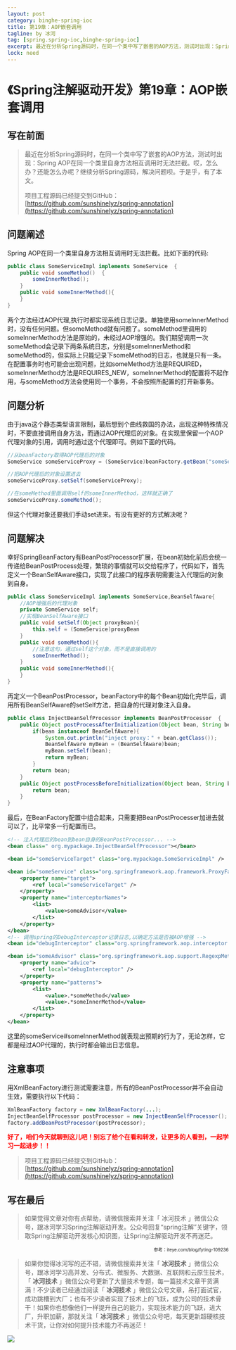 ```yaml
---
layout: post
category: binghe-spring-ioc
title: 第19章：AOP嵌套调用
tagline: by 冰河
tag: [spring.spring-ioc,binghe-spring-ioc]
excerpt: 最近在分析Spring源码时，在同一个类中写了嵌套的AOP方法，测试时出现：Spring AOP在同一个类里自身方法相互调用时无法拦截。哎，怎么办？还能怎么办呢？继续分析Spring源码，解决问题呗。于是乎，有了本文。
lock: need
---
```


# 《Spring注解驱动开发》第19章：AOP嵌套调用

## 写在前面

> 最近在分析Spring源码时，在同一个类中写了嵌套的AOP方法，测试时出现：Spring AOP在同一个类里自身方法相互调用时无法拦截。哎，怎么办？还能怎么办呢？继续分析Spring源码，解决问题呗。于是乎，有了本文。
>
> 项目工程源码已经提交到GitHub：[https://github.com/sunshinelyz/spring-annotation](https://github.com/sunshinelyz/spring-annotation)

## 问题阐述

Spring AOP在同一个类里自身方法相互调用时无法拦截。比如下面的代码:

```java
public class SomeServiceImpl implements SomeService  {  
    public void someMethod()  {  
        someInnerMethod();  
    }  
    public void someInnerMethod(){  
    }  
} 
```

两个方法经过AOP代理,执行时都实现系统日志记录。单独使用someInnerMethod时，没有任何问题。但someMethod就有问题了。someMethod里调用的someInnerMethod方法是原始的，未经过AOP增强的。我们期望调用一次someMethod会记录下两条系统日志，分别是someInnerMethod和someMethod的，但实际上只能记录下someMethod的日志，也就是只有一条。在配置事务时也可能会出现问题，比如someMethod方法是REQUIRED，someInnerMethod方法是REQUIRES_NEW，someInnerMethod的配置将不起作用，与someMethod方法会使用同一个事务，不会按照所配置的打开新事务。 

## 问题分析

由于java这个静态类型语言限制，最后想到个曲线救国的办法，出现这种特殊情况时，不要直接调用自身方法，而通过AOP代理后的对象。在实现里保留一个AOP代理对象的引用，调用时通过这个代理即可。例如下面的代码。

```java
//从beanFactory取得AOP代理后的对象  
SomeService someServiceProxy = (SomeService)beanFactory.getBean("someService");   

//把AOP代理后的对象设置进去  
someServiceProxy.setSelf(someServiceProxy);   

//在someMethod里面调用self的someInnerMethod，这样就正确了  
someServiceProxy.someMethod();  
```

但这个代理对象还要我们手动set进来。有没有更好的方式解决呢？

## 问题解决

幸好SpringBeanFactory有BeanPostProcessor扩展，在bean初始化前后会统一传递给BeanPostProcess处理，繁琐的事情就可以交给程序了，代码如下，首先定义一个BeanSelfAware接口，实现了此接口的程序表明需要注入代理后的对象到自身。

```java
public class SomeServiceImpl implements SomeService,BeanSelfAware{  
	//AOP增强后的代理对象  
    private SomeService self;
    //实现BeanSelfAware接口  
    public void setSelf(Object proxyBean){  
        this.self = (SomeService)proxyBean  
    }  
    public void someMethod(){  
        //注意这句，通过self这个对象，而不是直接调用的  
        someInnerMethod();
    }  
    public void someInnerMethod(){  
    }  
}  
```

再定义一个BeanPostProcessor，beanFactory中的每个Bean初始化完毕后，调用所有BeanSelfAware的setSelf方法，把自身的代理对象注入自身。

```java
public class InjectBeanSelfProcessor implements BeanPostProcessor  {     
    public Object postProcessAfterInitialization(Object bean, String beanName) throws BeansException{ 
        if(bean instanceof BeanSelfAware){  
            System.out.println("inject proxy：" + bean.getClass());  
            BeanSelfAware myBean = (BeanSelfAware)bean;  
            myBean.setSelf(bean);  
            return myBean;  
        }  
        return bean;  
    }  
    public Object postProcessBeforeInitialization(Object bean, String beanName) throws BeansException{  
        return bean;  
    }  
}
```

最后，在BeanFactory配置中组合起来，只需要把BeanPostProcesser加进去就可以了，比平常多一行配置而已。

```xml
<!-- 注入代理后的bean到bean自身的BeanPostProcessor... -->  
<bean class=" org.mypackage.InjectBeanSelfProcessor"></bean>  

<bean id="someServiceTarget" class="org.mypackage.SomeServiceImpl" />   

<bean id="someService" class="org.springframework.aop.framework.ProxyFactoryBean">  
    <property name="target">  
        <ref local="someServiceTarget" />  
    </property>  
    <property name="interceptorNames">  
        <list>  
            <value>someAdvisor</value>  
        </list>  
    </property>  
</bean>  
<!-- 调用spring的DebugInterceptor记录日志,以确定方法是否被AOP增强 -->  
<bean id="debugInterceptor" class="org.springframework.aop.interceptor.DebugInterceptor" />  

<bean id="someAdvisor" class="org.springframework.aop.support.RegexpMethodPointcutAdvisor">  
    <property name="advice">  
        <ref local="debugInterceptor" />  
    </property>  
    <property name="patterns">  
        <list>  
            <value>.*someMethod</value>  
            <value>.*someInnerMethod</value>  
        </list>  
    </property>  
</bean>  
```

这里的someService#someInnerMethod就表现出预期的行为了，无论怎样，它都是经过AOP代理的，执行时都会输出日志信息。

## 注意事项

用XmlBeanFactory进行测试需要注意，所有的BeanPostProcessor并不会自动生效，需要执行以下代码：

```java
XmlBeanFactory factory = new XmlBeanFactory(...);  
InjectBeanSelfProcessor postProcessor = new InjectBeanSelfProcessor();  
factory.addBeanPostProcessor(postProcessor);  
```

<font color="#FF0000">**好了，咱们今天就聊到这儿吧！别忘了给个在看和转发，让更多的人看到，一起学习一起进步！！**</font>

> 项目工程源码已经提交到GitHub：[https://github.com/sunshinelyz/spring-annotation](https://github.com/sunshinelyz/spring-annotation)

## 写在最后

> 如果觉得文章对你有点帮助，请微信搜索并关注「 冰河技术 」微信公众号，跟冰河学习Spring注解驱动开发。公众号回复“spring注解”关键字，领取Spring注解驱动开发核心知识图，让Spring注解驱动开发不再迷茫。

<p align="right"><font size=1>参考：iteye.com/blog/fyting-109236</font></p>


> 如果你觉得冰河写的还不错，请微信搜索并关注「 **冰河技术** 」微信公众号，跟冰河学习高并发、分布式、微服务、大数据、互联网和云原生技术，「 **冰河技术** 」微信公众号更新了大量技术专题，每一篇技术文章干货满满！不少读者已经通过阅读「 **冰河技术** 」微信公众号文章，吊打面试官，成功跳槽到大厂；也有不少读者实现了技术上的飞跃，成为公司的技术骨干！如果你也想像他们一样提升自己的能力，实现技术能力的飞跃，进大厂，升职加薪，那就关注「 **冰河技术** 」微信公众号吧，每天更新超硬核技术干货，让你对如何提升技术能力不再迷茫！


![](https://img-blog.csdnimg.cn/20200906013715889.png)
